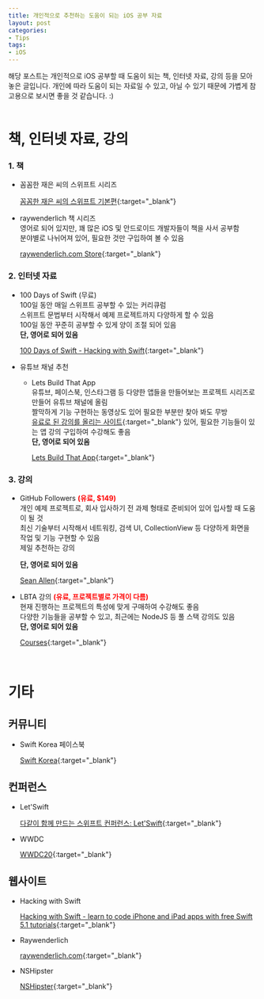 ```yaml
---
title: 개인적으로 추천하는 도움이 되는 iOS 공부 자료
layout: post
categories:
- Tips
tags:
- iOS
---
```


해당 포스트는 개인적으로 iOS 공부할 때 도움이 되는 책, 인터넷 자료, 강의 등을 모아놓은 글입니다. 개인에 따라 도움이 되는 자료일 수 있고, 아닐 수 있기 때문에 가볍게 참고용으로 보시면 좋을 것 같습니다. :)   
<br>

# 책, 인터넷 자료, 강의

### 1. 책

- 꼼꼼한 재은 씨의 스위프트 시리즈

    [꼼꼼한 재은 씨의 스위프트 기본편](http://www.yes24.com/Product/Goods/60638047){:target="_blank"}

- raywenderlich 책 시리즈   
    영어로 되어 있지만, 꽤 많은 iOS 및 안드로이드 개발자들이 책을 사서 공부함   
    분야별로 나뉘어져 있어, 필요한 것만 구입하여 볼 수 있음   

    [raywenderlich.com Store](https://store.raywenderlich.com){:target="_blank"}

### 2. 인터넷 자료

- 100 Days of Swift (무료)   
    100일 동안 매일 스위프트 공부할 수 있는 커리큐럼   
    스위프트 문법부터 시작해서 예제 프로젝트까지 다양하게 할 수 있음   
    100일 동안 꾸준히 공부할 수 있게 양이 조절 되어 있음   
    **단, 영어로 되어 있음**

    [100 Days of Swift - Hacking with Swift](https://www.hackingwithswift.com/100){:target="_blank"}

- 유튜브 채널 추천
    - Lets Build That App   
        유튜브, 페이스북, 인스타그램 등 다양한 앱들을 만들어보는 프로젝트 시리즈로 만들어 유튜브 채널에 올림   
        짤막하게 기능 구현하는 동영상도 있어 필요한 부분만 찾아 봐도 무방   
        [유료로 된 강의를 올리는 사이트](https://www.letsbuildthatapp.com){:target="_blank"} 있어, 필요한 기능들이 있는 앱 강의 구입하여 수강해도 좋음   
        **단, 영어로 되어 있음**

        [Lets Build That App](https://www.youtube.com/channel/UCuP2vJ6kRutQBfRmdcI92mA){:target="_blank"}

### 3. 강의

- GitHub Followers <b><font color="red">(유료, $149)</font></b>   
    개인 예제 프로젝트로, 회사 입사하기 전 과제 형태로 준비되어 있어 입사할 때 도움이 될 것   
    최신 기술부터 시작해서 네트워킹, 검색 UI, CollectionView 등 다양하게 화면을 작업 및 기능 구현할 수 있음   
    제일 추천하는 강의   

    **단, 영어로 되어 있음**

    [Sean Allen](https://seanallen.teachable.com){:target="_blank"}

- LBTA 강의 <b><font color="red">(유료, 프로젝트별로 가격이 다름)</font></b>    
    현재 진행하는 프로젝트의 특성에 맞게 구매하여 수강해도 좋음   
    다양한 기능들을 공부할 수 있고, 최근에는 NodeJS 등 풀 스택 강의도 있음   
    **단, 영어로 되어 있음**   

    [Courses](https://www.letsbuildthatapp.com){:target="_blank"}

<br>

# 기타

## 커뮤니티

- Swift Korea 페이스북

    [Swift Korea](https://www.facebook.com/groups/swiftkor/){:target="_blank"}

## 컨퍼런스

- Let'Swift

    [다같이 함께 만드는 스위프트 컨퍼런스: Let'Swift](http://letswift.kr/2019/){:target="_blank"}

- WWDC

    [WWDC20](https://developer.apple.com/wwdc20/){:target="_blank"}

## 웹사이트

- Hacking with Swift

    [Hacking with Swift - learn to code iPhone and iPad apps with free Swift 5.1 tutorials](https://www.hackingwithswift.com){:target="_blank"}

- Raywenderlich

    [raywenderlich.com](https://www.raywenderlich.com){:target="_blank"}

- NSHipster

    [NSHipster](https://nshipster.com){:target="_blank"}
